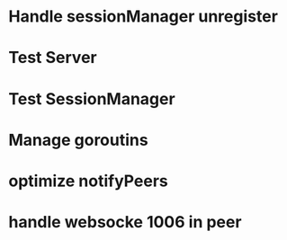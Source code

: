 # Handle sessionManager unregister
# Test Server
# Test SessionManager
# Manage goroutins
# optimize notifyPeers
# handle websocke 1006 in peer
